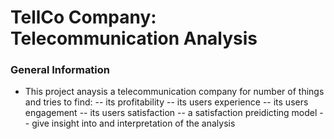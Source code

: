 # TellCo Company: Telecommunication Analysis

### General Information
- This project anaysis a telecommunication company for number of things and tries to find:
 -- its profitability
 -- its users experience
 -- its users engagement
 -- its users satisfaction
 -- a satisfaction preidicting model
 -- give insight into and interpretation of the analysis
